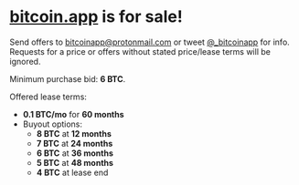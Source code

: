 # [bitcoin.app](https://bitcoin.app) is for sale!

Send offers to [bitcoinapp@protonmail.com](mailto:bitcoinapp@protonmail.com) or tweet [@_bitcoinapp](https://twitter.com/_bitcoinapp) for info. Requests for a price or offers without stated price/lease terms will be ignored.

Minimum purchase bid: **6 BTC**.

Offered lease terms:

- **0.1 BTC/mo** for **60 months**
- Buyout options:
  - **8 BTC** at **12 months**
  - **7 BTC** at **24 months**
  - **6 BTC** at **36 months**
  - **5 BTC** at **48 months**
  - **4 BTC** at lease end
